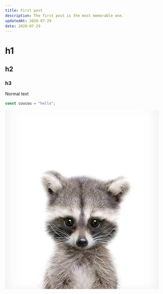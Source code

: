 ```yaml
---
title: First post
description: The first post is the most memorable one.
updatedAt: 2020-07-29
date: 2020-07-29
---
```


# h1
## h2
### h3

Normal text

```js
const coucou = "hello";
```

![racoon](/static/media/racoon.jpg)

